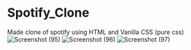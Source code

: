 # Spotify_Clone
Made clone of spotify using HTML and Vanilla CSS (pure css)
![Screenshot (95)](https://github.com/yashashrigayki/Spotify_Clone/assets/136250942/bd7b1560-8f06-469a-a48f-97299c6e2231)
![Screenshot (96)](https://github.com/yashashrigayki/Spotify_Clone/assets/136250942/306e5e6e-da68-42cd-bea1-f0aa2a13959f)
![Screenshot (97)](https://github.com/yashashrigayki/Spotify_Clone/assets/136250942/5e4e1f32-737b-45d4-98d4-79babd4e45f2)
